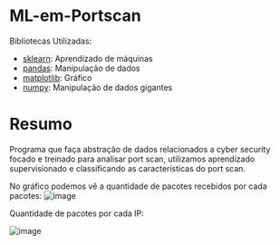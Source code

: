 # ML-em-Portscan

Bibliotecas Utilizadas:

* [sklearn](https://scikit-learn.org/stable/): Aprendizado de máquinas
* [pandas](https://pandas.pydata.org/docs/): Manipulação de dados
* [matplotlib](https://matplotlib.org/stable/index.html): Gráfico
* [numpy](https://numpy.org/doc/stable/): Manipulação de dados gigantes

# Resumo
Programa que faça abstração de dados relacionados a cyber security focado e treinado para analisar port scan, utilizamos aprendizado supervisionado e classificando as características do port scan.

No gráfico podemos vê a quantidade de pacotes recebidos por cada pacotes:
![image](https://github.com/okuma1/ML-em-Portscan/assets/92878748/e3fda3ca-be88-4777-b03a-9f6bd67c0113)


Quantidade de pacotes por cada IP:

![image](https://github.com/okuma1/ML-em-Portscan/assets/92878748/126a56f6-8487-49f5-9004-f8c2ac77bdff)
